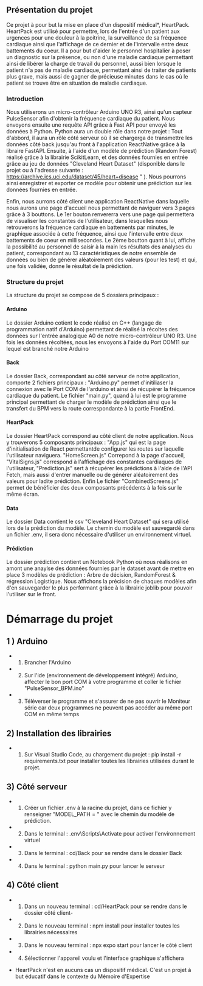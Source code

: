 ## Présentation du projet
Ce projet à pour but la mise en place d'un dispositif médical*, HeartPack. HeartPack est utilisé pour permettre, lors de l'entrée d'un patient aux urgences pour une douleur à la poitrine, la surveillance de sa fréquence cardiaque ainsi que l'affichage de ce dernier et de l'intervalle entre deux battements du coeur. Il a pour but d'aider le personnel hospitalier à poser un diagnostic sur la présence, ou non d'une maladie cardiaque permettant ainsi de libérer la charge de travail du personnel, aussi bien lorsque le patient n'a pas de maladie cardiaque, permettant ainsi de traiter de patients plus grave, mais aussi de gagner de précieuse minutes dans le cas où le patient se trouve être en situation de maladie cardiaque.

### Introduction
Nous utiliserons un micro-contrôleur Arduino UNO R3, ainsi qu'un capteur PulseSensor afin d'obtenir la fréquence cardiaque du patient. Nous envoyons ensuite une requête API grâce à Fast API pour envoyé les données à Python. Python aura un double rôle dans notre projet : Tout d'abbord, il aura un rôle côté serveur où il se chargerga de transmettre les données côté back jusqu'au front à l'application ReactNative grâce à la libraire FastAPI. Ensuite, à l'aide d'un modèle de prédiction (Random Forest) réalisé grâce à la librairie ScikitLearn, et des données fournies en entrée grâce au jeu de données "Cleveland Heart Dataset" (disponible dans le projet ou à l'adresse suivante : https://archive.ics.uci.edu/dataset/45/heart+disease " ). Nous pourrons ainsi enregistrer et exporter ce modèle pour obtenir une prédiction sur les données fournies en entrée.

Enfin, nous aurrons côté client une application ReactNative dans laquelle nous aurons une page d'accueil nous permettant de naviguer vers 3 pages grâce à 3 bouttons. Le 1er bouton renvererra vers une page qui permettera de visualiser les constantes de l'utilisateur, dans lesquelles nous retrouverons la fréquence cardiaque en battements par minutes, le graphique associée à cette fréquence, ainsi que l'intervalle entre deux battements de coeur en millisecondes. Le 2ème boutton quant à lui, affiche la possibilité au personnel de saisir à la main les résultats des analyses du patient, correspondant au 13 caractéristiques de notre ensemble de données ou bien de générer aléatoirement des valeurs (pour les test) et qui, une fois validée, donne le résultat de la prédiction.

### Structure du projet

La structure du projet se compose de 5 dossiers principaux :

#### Arduino

Le dossier Arduino cotient le code réalisé en C++ (langage de programmation natif d'Arduino) permettant de réalisé la récoltes des données sur l'entrée analogique A0 de notre micro-contrôleur UNO R3. Une fois les données récoltées, nous les envoyons à l'aide du Port COM11 sur lequel est branché notre Arduino

#### Back

Le dossier Back, correspondant au côté serveur de notre application, comporte 2 fichiers principaux : "Arduino.py" permet d'initiliaser la connexion avec le Port COM de l'arduino et ainsi de récupérer la fréquence cardiaque du patient. Le fichier "main.py", quand à lui est le programme principal permettant de charger le modèle de prédiction ainsi que le transfert du BPM vers la route correspondante à la partie FrontEnd.

#### HeartPack

Le dossier HeartPack correspond au côté client de notre application. Nous y trouverons 5 composants principaux : "App.js" qui est la page d'initialisation de React permettantde configurer les routes sur laquelle l'utilisateur naviguera. "HomeScreen.js" Correpond à la page d'accueil, "VitalSigns.js" correspond à l'affichage des constantes cardiaques de l'utilisateur, "Prediction.js" sert à récupérer les prédictions à l'aide de l'API Fetch, mais aussi d'entrer manuelle ou de générer aléatoirement des valeurs pour ladite prédiction. Enfin Le fichier "CombinedScreens.js" permet de bénéficier des deux composants précédents à la fois sur le même écran.

#### Data

Le dossier Data contient le csv "Cleveland Heart Dataset" qui sera utilisé lors de la prédiction du modèle. Le chemin du modèle est sauvegardé dans un fichier .env, il sera donc nécessaire d'utiliser un environnement virtuel.

#### Prédiction

Le dossier prédiction contient un Notebook Python où nous réalisons en amont une anaylse des données fournies par le dataset avant de mettre en place 3 modèles de prédiction : Arbre de décision, RandomForest & régression Logistique. Nous affichons la précision de chaques modèles afin d'en sauvegarder le plus performant grâce à la librairie joblib pour pouvoir l'utiliser sur le front.

# Démarrage du projet
## 1 ) Arduino 
- 1) Brancher l'Arduino
- 2) Sur l'ide (environnement de développement intégré) Arduino, affecter le bon port COM à votre programme et coller le fichier "PulseSensor_BPM.ino" 
- 3) Téléverser le programme et s'assurer de ne pas ouvrir le Moniteur série car deux programmes ne peuvent pas accéder au même port COM en même temps

## 2) Installation des librairies
- 1) Sur Visual Studio Code, au chargement du projet : pip install -r requirements.txt pour installer toutes les librairies utilisées durant le projet.

## 3) Côté serveur

- 1) Créer un fichier .env à la racine du projet, dans ce fichier y renseigner "MODEL_PATH = " avec le chemin du modèle de prédiction.
- 2) Dans le terminal : .env\Scripts\Activate pour activer l'environnement virtuel
- 3) Dans le terminal : cd/Back pour se rendre dans le dossier Back
- 4) Dans le terminal : python main.py pour lancer le serveur

## 4) Côté client

- 1) Dans un nouveau terminal : cd/HeartPack pour se rendre dans le dossier côté client-
- 2) Dans le nouveau terminal : npm install pour installer toutes les librairies nécessaires
- 3) Dans le nouveau terminal : npx expo start pour lancer le côté client
- 4) Sélectionner l'appareil voulu et l'interface graphique s'affichera



* HeartPack n'est en aucuns cas un dispositif médical. C'est un projet à but éducatif dans le contexte du Mémoire d'Expertise
